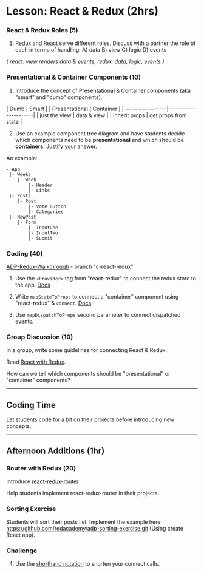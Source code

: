 # Lesson: React & Redux (2hrs)

### React & Redux Roles (5)

1. Redux and React serve different roles. Discuss with a partner the role of each in terms of handling:
A) data
B) view
C) logic
D) events

*(
  react: view renders data & events,
  redux: data, logic, events
)*

### Presentational & Container Components (10)

1. Introduce the concept of Presentational & Container components (aka "smart" and "dumb" components).

| Dumb             | Smart                |
| Presentational   | Container            |
| -----------------|----------------------|
| just the view    |  data & view         |
| inherit props    | get props from state |


2. Use an example component tree diagram and have students decide which components need to be **presentational** and which should be **containers**. Justify your answer.

An example:

```
- App
 |- Weeks
    |- Week
        |- Header
        |- Links
 |- Posts
    |- Post
        |- Vote Button
        |- Categories
 |- NewPost
    |- Form
        |- InputOne
        |- InputTwo
        |- Submit
```

### Coding (40)

[ADP-Redux-Walkthrough](https://github.com/redacademy/adp-redux-walkthrough) - branch "c-react-redux"

1. Use the `<Provider>` tag from "react-redux" to connect the redux store to the app. [Docs](https://github.com/reactjs/react-redux/blob/master/docs/api.md#provider-store)


2. Write `mapStateToProps` to connect a "container" component using "react-redux" & `connect`. [Docs](https://github.com/reactjs/react-redux/blob/master/docs/api.md#connectmapstatetoprops-mapdispatchtoprops-mergeprops-options)

3. Use `mapDispatchToProps` second parameter to connect dispatched events.

### Group Discussion (10)

In a group, write some guidelines for connecting React & Redux.

Read [React with Redux](http://redux.js.org/docs/basics/UsageWithReact.html).

How can we tell which components should be "presentational" or "container" components?

---

## Coding Time

Let students code for a bit on their projects before introducing new concepts.

---

## Afternoon Additions (1hr)

### Router with Redux (20)

Introduce [react-redux-router](https://github.com/reactjs/react-router-redux)

Help students implement react-redux-router in their projects.


### Sorting Exercise

Students will sort their posts list. Implement the example here:
https://github.com/redacademy/adp-sorting-exercise.git
(Using create React app).



### Challenge

4. Use the [shorthand notation](https://egghead.io/lessons/javascript-redux-using-mapdispatchtoprops-shorthand-notation?course=building-react-applications-with-idiomatic-redux) to shorten your connect calls.
